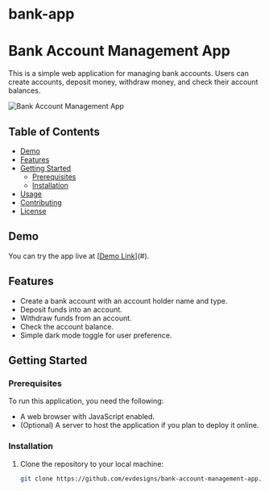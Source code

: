 # bank-app
# Bank Account Management App

This is a simple web application for managing bank accounts. Users can create accounts, deposit money, withdraw money, and check their account balances.

![Bank Account Management App](screenshot.png)

## Table of Contents

- [Demo](#demo)
- [Features](#features)
- [Getting Started](#getting-started)
  - [Prerequisites](#prerequisites)
  - [Installation](#installation)
- [Usage](#usage)
- [Contributing](#contributing)
- [License](#license)

## Demo

You can try the app live at [[Demo Link](https://evdesigns-bank-account-management-dc40cql03-vicsmart32-gmailcom.vercel.app/)](#).

## Features

- Create a bank account with an account holder name and type.
- Deposit funds into an account.
- Withdraw funds from an account.
- Check the account balance.
- Simple dark mode toggle for user preference.

## Getting Started

### Prerequisites

To run this application, you need the following:

- A web browser with JavaScript enabled.
- (Optional) A server to host the application if you plan to deploy it online.

### Installation

1. Clone the repository to your local machine:

   ```bash
   git clone https://github.com/evdesigns/bank-account-management-app.git
